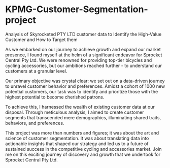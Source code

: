 # KPMG-Customer-Segmentation-project
Analysis of Skyrocketed PTY LTD customer data to Identify the High-Value Customer and How to Target them 

As we embarked on our journey to achieve growth and expand our market presence, I found myself at the helm of a significant endeavor for Sprocket Central Pty Ltd. We were renowned for providing top-tier bicycles and cycling accessories, but our ambitions reached further - to understand our customers at a granular level.

Our primary objective was crystal clear: we set out on a data-driven journey to unravel customer behavior and preferences. Amidst a cohort of 1000 new potential customers, our task was to identify and prioritize those with the highest potential to become cherished patrons.

To achieve this, I harnessed the wealth of existing customer data at our disposal. Through meticulous analysis, I aimed to create customer segments that transcended mere demographics, illuminating shared traits, behaviors, and preferences.

This project was more than numbers and figures; it was about the art and science of customer segmentation. It was about translating data into actionable insights that shaped our strategy and led us to a future of sustained success in the competitive cycling and accessories market. Join me on this exciting journey of discovery and growth that we undertook for Sprocket Central Pty Ltd.
